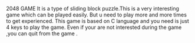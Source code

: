 2048 GAME 
It is a type of sliding block puzzle.This is a very interesting game which can be played easily.
But u need to play more and more times to get experienced.
This game is based on C language and you need is just 4 keys to play the game.
Even if your are not interested during the game ,you can quit from the game .
